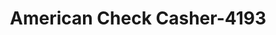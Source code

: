 ---
f_zip-code: 51501
f_state-code: IA
title: American Check Casher-4193
f_phone: 402-596-1010
f_city-only: Council Bluffs
f_address: 8410 Q Street Omaha Council Bluffs
f_location-unique-id: '4193'
slug: american-check-casher-4193
updated-on: '2024-05-30T13:46:58.046Z'
created-on: '2024-05-30T13:36:59.803Z'
published-on: '2024-05-30T13:54:32.469Z'
f_city-state: cms/city/council-bluffs-ia.md
f_company: cms/company/american-check-casher.md
f_state: cms/state/iowa.md
layout: '[payday-loan].html'
tags: payday-loan
---